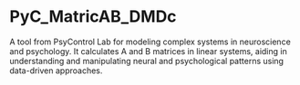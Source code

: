 # PyC_MatricAB_DMDc
A tool from PsyControl Lab for modeling complex systems in neuroscience and psychology. It calculates A and B matrices in linear systems, aiding in understanding and manipulating neural and psychological patterns using data-driven approaches.
